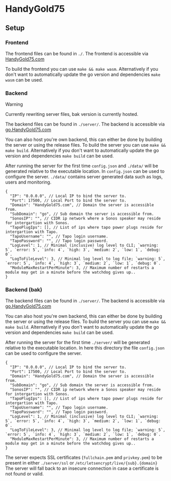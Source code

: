 # HandyGold75

## Setup

### Frontend

The frontend files can be found in `./`.
The frontend is accessible via [HandyGold75.com](https://HandyGold75.com)

To build the frontend you can use `make && make wasm`.
Alternatively if you don't want to automatically update the go version and dependencies `make wasm` can be used.

### Backend

> [!WARNING]  
> Currently rewriting server files, bak version is currently hosted.

The backend files can be found in `./server/`.
The backend is accessible via [go.HandyGold75.com](https://go.HandyGold75.com)

You can also host you're own backend, this can either be done by building the server or using the release files.
To build the server you can use `make && make build`.
Alternatively if you don't want to automatically update the go version and dependencies `make build` can be used.

After running the server for the first time `config.json` and `./data/` will be generated relative to the executable location.
In `config.json` can be used to configure the server. `./data/` contains server generated data such as logs, users and monitoring.

```jsonc
{
  "IP": "0.0.0.0", // Local IP to bind the server to.
  "Port": 17500, // Local Port to bind the server to.
  "Domain": "HandyGold75.com", // Domain the server is accessible from.
  "SubDomain": "go", // Sub domain the server is accessible from.
  "SonosIP": "", // CIDR ip network where a Sonos speaker may reside for intergartion with Sonos.
  "TapoPlugIps": [], // List of ips where tapo power plugs reside for intergartion with Tapo.
  "TapoUsername": "", // Tapo login username.
  "TapoPassword": "", // Tapo login password.
  "LogLevel": 1, // Minimal (inclusive) log level to CLI; `warning: 5`, `error: 5`, `info: 4`, `high: 3`, `medium: 2`, `low: 1`, `debug: 0`.
  "LogToFileLevel": 3, // Minimal log level to log file; `warning: 5`, `error: 5`, `info: 4`, `high: 3`, `medium: 2`, `low: 1`, `debug: 0`.
  "ModuleMaxRestartPerMinute": 3, // Maximum number of restarts a module may get in a minute before the watchdog gives up..
}
```

### Backend (bak)

The backend files can be found in `./server/`.
The backend is accessible via [go.HandyGold75.com](https://go.HandyGold75.com)

You can also host you're own backend, this can either be done by building the server or using the release files.
To build the server you can use `make && make build`.
Alternatively if you don't want to automatically update the go version and dependencies `make build` can be used.

After running the server for the first time `./server/` will be generated relative to the executable location.
In here this directory the file `config.json` can be used to configure the server.

```jsonc
{
  "IP": "0.0.0.0", // Local IP to bind the server to.
  "Port": 17500, // Local Port to bind the server to.
  "Domain": "HandyGold75.com", // Domain the server is accessible from.
  "SubDomain": "go", // Sub domain the server is accessible from.
  "SonosIP": "", // CIDR ip network where a Sonos speaker may reside for intergartion with Sonos.
  "TapoPlugIps": [], // List of ips where tapo power plugs reside for intergartion with Tapo.
  "TapoUsername": "", // Tapo login username.
  "TapoPassword": "", // Tapo login password.
  "LogLevel": 1, // Minimal (inclusive) log level to CLI; `warning: 5`, `error: 5`, `info: 4`, `high: 3`, `medium: 2`, `low: 1`, `debug: 0`.
  "LogToFileLevel": 3, // Minimal log level to log file; `warning: 5`, `error: 5`, `info: 4`, `high: 3`, `medium: 2`, `low: 1`, `debug: 0`.
  "ModuleMaxRestartPerMinute": 3, // Maximum number of restarts a module may get in a minute before the watchdog gives up..
}
```

The server expects SSL certificates (`fullchain.pem` and `privkey.pem`) to be present in either `./server/ssl` or `/etc/letsencrypt/live/{sub}.{domain}`
The server will fall back to an insecure connection in case a certificate is not found or valid.
